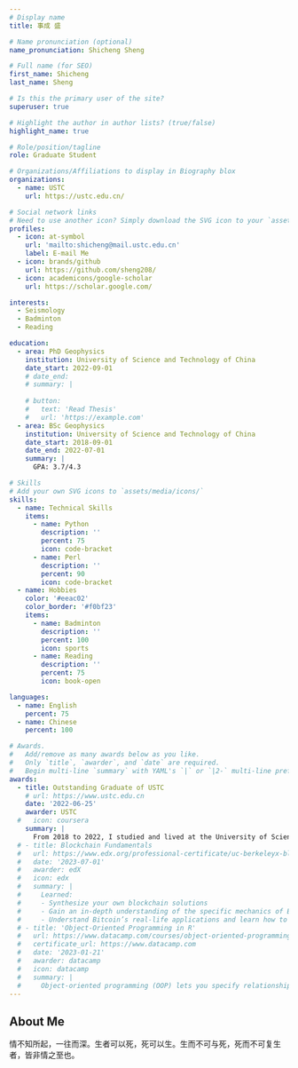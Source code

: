 ```yaml
---
# Display name
title: 事成 盛

# Name pronunciation (optional)
name_pronunciation: Shicheng Sheng

# Full name (for SEO)
first_name: Shicheng
last_name: Sheng

# Is this the primary user of the site?
superuser: true

# Highlight the author in author lists? (true/false)
highlight_name: true

# Role/position/tagline
role: Graduate Student

# Organizations/Affiliations to display in Biography blox
organizations:
  - name: USTC
    url: https://ustc.edu.cn/

# Social network links
# Need to use another icon? Simply download the SVG icon to your `assets/media/icons/` folder.
profiles:
  - icon: at-symbol
    url: 'mailto:shicheng@mail.ustc.edu.cn'
    label: E-mail Me
  - icon: brands/github
    url: https://github.com/sheng208/
  - icon: academicons/google-scholar
    url: https://scholar.google.com/

interests:
  - Seismology
  - Badminton
  - Reading

education:
  - area: PhD Geophysics
    institution: University of Science and Technology of China
    date_start: 2022-09-01
    # date_end:
    # summary: |
      
    # button:
    #   text: 'Read Thesis'
    #   url: 'https://example.com'
  - area: BSc Geophysics
    institution: University of Science and Technology of China
    date_start: 2018-09-01
    date_end: 2022-07-01
    summary: |
      GPA: 3.7/4.3

# Skills
# Add your own SVG icons to `assets/media/icons/`
skills:
  - name: Technical Skills
    items:
      - name: Python
        description: ''
        percent: 75
        icon: code-bracket
      - name: Perl
        description: ''
        percent: 90
        icon: code-bracket
  - name: Hobbies
    color: '#eeac02'
    color_border: '#f0bf23'
    items:
      - name: Badminton
        description: ''
        percent: 100
        icon: sports
      - name: Reading
        description: ''
        percent: 75
        icon: book-open

languages:
  - name: English
    percent: 75
  - name: Chinese
    percent: 100

# Awards.
#   Add/remove as many awards below as you like.
#   Only `title`, `awarder`, and `date` are required.
#   Begin multi-line `summary` with YAML's `|` or `|2-` multi-line prefix and indent 2 spaces below.
awards:
  - title: Outstanding Graduate of USTC
    # url: https://www.ustc.edu.cn
    date: '2022-06-25'
    awarder: USTC
  #   icon: coursera
    summary: |
      From 2018 to 2022, I studied and lived at the University of Science and Technology of China, where I received systematic training in mathematics and physics. During this time, I formed many valuable friendships, with J. Lu being one of my closest friends. In the end, I was honored to be named an Outstanding Graduate, marking the beginning of my new journey.
  # - title: Blockchain Fundamentals
  #   url: https://www.edx.org/professional-certificate/uc-berkeleyx-blockchain-fundamentals
  #   date: '2023-07-01'
  #   awarder: edX
  #   icon: edx
  #   summary: |
  #     Learned:
  #     - Synthesize your own blockchain solutions
  #     - Gain an in-depth understanding of the specific mechanics of Bitcoin
  #     - Understand Bitcoin’s real-life applications and learn how to attack and destroy Bitcoin, Ethereum, smart contracts and Dapps, and alternatives to Bitcoin’s Proof-of-Work consensus algorithm
  # - title: 'Object-Oriented Programming in R'
  #   url: https://www.datacamp.com/courses/object-oriented-programming-with-s3-and-r6-in-r
  #   certificate_url: https://www.datacamp.com
  #   date: '2023-01-21'
  #   awarder: datacamp
  #   icon: datacamp
  #   summary: |
  #     Object-oriented programming (OOP) lets you specify relationships between functions and the objects that they can act on, helping you manage complexity in your code. This is an intermediate level course, providing an introduction to OOP, using the S3 and R6 systems. S3 is a great day-to-day R programming tool that simplifies some of the functions that you write. R6 is especially useful for industry-specific analyses, working with web APIs, and building GUIs.
---
```


## About Me

情不知所起，一往而深。生者可以死，死可以生。生而不可与死，死而不可复生者，皆非情之至也。
